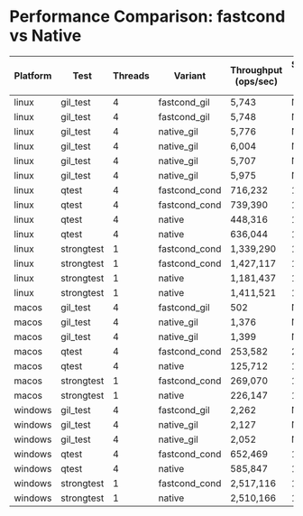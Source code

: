# Performance Comparison: fastcond vs Native

| Platform | Test | Threads | Variant | Throughput (ops/sec) | Speedup vs Native |
|----------|------|---------|---------|---------------------|-------------------|
| linux | gil_test | 4 | fastcond_gil | 5,743 | N/A |
| linux | gil_test | 4 | fastcond_gil | 5,748 | N/A |
| linux | gil_test | 4 | native_gil | 5,776 | N/A |
| linux | gil_test | 4 | native_gil | 6,004 | N/A |
| linux | gil_test | 4 | native_gil | 5,707 | N/A |
| linux | gil_test | 4 | native_gil | 5,975 | N/A |
| linux | qtest | 4 | fastcond_cond | 716,232 | 1.60x |
| linux | qtest | 4 | fastcond_cond | 739,390 | 1.65x |
| linux | qtest | 4 | native | 448,316 | 1.00x |
| linux | qtest | 4 | native | 636,044 | 1.42x |
| linux | strongtest | 1 | fastcond_cond | 1,339,290 | 1.13x |
| linux | strongtest | 1 | fastcond_cond | 1,427,117 | 1.21x |
| linux | strongtest | 1 | native | 1,181,437 | 1.00x |
| linux | strongtest | 1 | native | 1,411,521 | 1.19x |
| macos | gil_test | 4 | fastcond_gil | 502 | N/A |
| macos | gil_test | 4 | native_gil | 1,376 | N/A |
| macos | gil_test | 4 | native_gil | 1,399 | N/A |
| macos | qtest | 4 | fastcond_cond | 253,582 | 2.02x |
| macos | qtest | 4 | native | 125,712 | 1.00x |
| macos | strongtest | 1 | fastcond_cond | 269,070 | 1.19x |
| macos | strongtest | 1 | native | 226,147 | 1.00x |
| windows | gil_test | 4 | fastcond_gil | 2,262 | N/A |
| windows | gil_test | 4 | native_gil | 2,127 | N/A |
| windows | gil_test | 4 | native_gil | 2,052 | N/A |
| windows | qtest | 4 | fastcond_cond | 652,469 | 1.11x |
| windows | qtest | 4 | native | 585,847 | 1.00x |
| windows | strongtest | 1 | fastcond_cond | 2,517,116 | 1.00x |
| windows | strongtest | 1 | native | 2,510,166 | 1.00x |